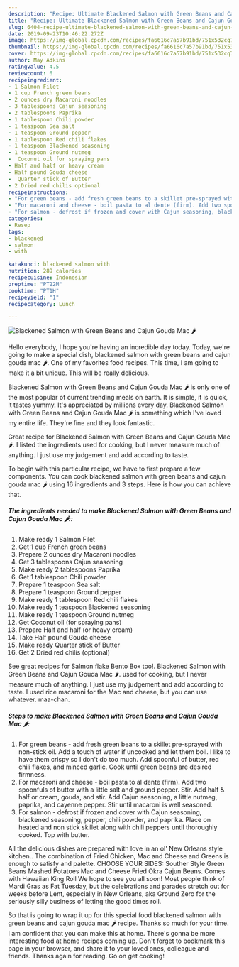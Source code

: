 ```yaml
---
description: "Recipe: Ultimate Blackened Salmon with Green Beans and Cajun Gouda Mac 🌶"
title: "Recipe: Ultimate Blackened Salmon with Green Beans and Cajun Gouda Mac 🌶"
slug: 6404-recipe-ultimate-blackened-salmon-with-green-beans-and-cajun-gouda-mac
date: 2019-09-23T10:46:22.272Z
image: https://img-global.cpcdn.com/recipes/fa6616c7a57b91bd/751x532cq70/blackened-salmon-with-green-beans-and-cajun-gouda-mac-🌶-recipe-main-photo.jpg
thumbnail: https://img-global.cpcdn.com/recipes/fa6616c7a57b91bd/751x532cq70/blackened-salmon-with-green-beans-and-cajun-gouda-mac-🌶-recipe-main-photo.jpg
cover: https://img-global.cpcdn.com/recipes/fa6616c7a57b91bd/751x532cq70/blackened-salmon-with-green-beans-and-cajun-gouda-mac-🌶-recipe-main-photo.jpg
author: May Adkins
ratingvalue: 4.5
reviewcount: 6
recipeingredient:
- 1 Salmon Filet
- 1 cup French green beans
- 2 ounces dry Macaroni noodles
- 3 tablespoons Cajun seasoning
- 2 tablespoons Paprika
- 1 tablespoon Chili powder
- 1 teaspoon Sea salt
- 1 teaspoon Ground pepper
- 1 tablespoon Red chili flakes
- 1 teaspoon Blackened seasoning
- 1 teaspoon Ground nutmeg
-  Coconut oil for spraying pans
- Half and half or heavy cream
- Half pound Gouda cheese
-  Quarter stick of Butter
- 2 Dried red chilis optional
recipeinstructions:
- "For green beans - add fresh green beans to a skillet pre-sprayed with non-stick oil. Add a touch of water if uncooked and let them boil. I like to have them crispy so I don&#39;t do too much. Add spoonful of butter, red chili flakes, and minced garlic. Cook until green beans are desired firmness."
- "For macaroni and cheese - boil pasta to al dente (firm). Add two spoonfuls of butter with a little salt and ground pepper. Stir. Add half &amp; half or cream, gouda, and stir. Add Cajun seasoning, a little nutmeg, paprika, and cayenne pepper. Stir until macaroni is well seasoned."
- "For salmon - defrost if frozen and cover with Cajun seasoning, blackened seasoning, pepper, chili powder, and paprika. Place on heated and non stick skillet along with chili peppers until thoroughly cooked. Top with butter."
categories:
- Resep
tags:
- blackened
- salmon
- with

katakunci: blackened salmon with
nutrition: 289 calories
recipecuisine: Indonesian
preptime: "PT22M"
cooktime: "PT1H"
recipeyield: "1"
recipecategory: Lunch

---
```



![Blackened Salmon with Green Beans and Cajun Gouda Mac 🌶](https://img-global.cpcdn.com/recipes/fa6616c7a57b91bd/751x532cq70/blackened-salmon-with-green-beans-and-cajun-gouda-mac-🌶-recipe-main-photo.jpg)

Hello everybody, I hope you're having an incredible day today. Today, we're going to make a special dish, blackened salmon with green beans and cajun gouda mac 🌶. One of my favorites food recipes. This time, I am going to make it a bit unique. This will be really delicious.

Blackened Salmon with Green Beans and Cajun Gouda Mac 🌶 is only one of the most popular of current trending meals on earth. It is simple, it is quick, it tastes yummy. It's appreciated by millions every day. Blackened Salmon with Green Beans and Cajun Gouda Mac 🌶 is something which I've loved my entire life. They're fine and they look fantastic.

Great recipe for Blackened Salmon with Green Beans and Cajun Gouda Mac 🌶. I listed the ingredients used for cooking, but I never measure much of anything. I just use my judgement and add according to taste.


To begin with this particular recipe, we have to first prepare a few components. You can cook blackened salmon with green beans and cajun gouda mac 🌶 using 16 ingredients and 3 steps. Here is how you can achieve that.

##### The ingredients needed to make Blackened Salmon with Green Beans and Cajun Gouda Mac 🌶::

1. Make ready 1 Salmon Filet
1. Get 1 cup French green beans
1. Prepare 2 ounces dry Macaroni noodles
1. Get 3 tablespoons Cajun seasoning
1. Make ready 2 tablespoons Paprika
1. Get 1 tablespoon Chili powder
1. Prepare 1 teaspoon Sea salt
1. Prepare 1 teaspoon Ground pepper
1. Make ready 1 tablespoon Red chili flakes
1. Make ready 1 teaspoon Blackened seasoning
1. Make ready 1 teaspoon Ground nutmeg
1. Get  Coconut oil (for spraying pans)
1. Prepare Half and half (or heavy cream)
1. Take Half pound Gouda cheese
1. Make ready  Quarter stick of Butter
1. Get 2 Dried red chilis (optional)


See great recipes for Salmon flake Bento Box too!. Blackened Salmon with Green Beans and Cajun Gouda Mac 🌶. used for cooking, but I never measure much of anything. I just use my judgement and add according to taste. I used rice macaroni for the Mac and cheese, but you can use whatever. maa-chan. 

##### Steps to make Blackened Salmon with Green Beans and Cajun Gouda Mac 🌶:

1. For green beans - add fresh green beans to a skillet pre-sprayed with non-stick oil. Add a touch of water if uncooked and let them boil. I like to have them crispy so I don&#39;t do too much. Add spoonful of butter, red chili flakes, and minced garlic. Cook until green beans are desired firmness.
1. For macaroni and cheese - boil pasta to al dente (firm). Add two spoonfuls of butter with a little salt and ground pepper. Stir. Add half &amp; half or cream, gouda, and stir. Add Cajun seasoning, a little nutmeg, paprika, and cayenne pepper. Stir until macaroni is well seasoned.
1. For salmon - defrost if frozen and cover with Cajun seasoning, blackened seasoning, pepper, chili powder, and paprika. Place on heated and non stick skillet along with chili peppers until thoroughly cooked. Top with butter.


All the delicious dishes are prepared with love in an ol&#39; New Orleans style kitchen.. The combination of Fried Chicken, Mac and Cheese and Greens is enough to satisfy and palette. CHOOSE YOUR SIDES: Souther Style Green Beans Mashed Potatoes Mac and Cheese Fried Okra Cajun Beans. Comes with Hawaiian King Roll We hope to see you all soon! Most people think of Mardi Gras as Fat Tuesday, but the celebrations and parades stretch out for weeks before Lent, especially in New Orleans, aka Ground Zero for the seriously silly business of letting the good times roll. 

So that is going to wrap it up for this special food blackened salmon with green beans and cajun gouda mac 🌶 recipe. Thanks so much for your time. I am confident that you can make this at home. There's gonna be more interesting food at home recipes coming up. Don't forget to bookmark this page in your browser, and share it to your loved ones, colleague and friends. Thanks again for reading. Go on get cooking!
